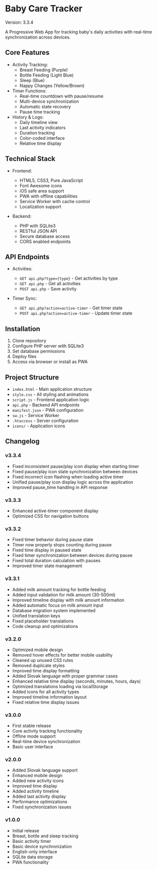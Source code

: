 # Baby Care Tracker

Version: 3.3.4

A Progressive Web App for tracking baby's daily activities with real-time synchronization across devices.

## Core Features

- Activity Tracking:
  - Breast Feeding (Purple)
  - Bottle Feeding (Light Blue)
  - Sleep (Blue)
  - Nappy Changes (Yellow/Brown)
- Timer Functions:
  - Real-time countdown with pause/resume
  - Multi-device synchronization
  - Automatic state recovery
  - Pause time tracking
- History & Logs:
  - Daily timeline view
  - Last activity indicators
  - Duration tracking
  - Color-coded interface
  - Relative time display

## Technical Stack

- Frontend:
  - HTML5, CSS3, Pure JavaScript
  - Font Awesome icons
  - iOS safe area support
  - PWA with offline capabilities
  - Service Worker with cache control
  - Localization support

- Backend:
  - PHP with SQLite3
  - RESTful JSON API
  - Secure database access
  - CORS enabled endpoints

## API Endpoints

- Activities:
  - `GET api.php?type={type}` - Get activities by type
  - `GET api.php` - Get all activities
  - `POST api.php` - Save activity

- Timer Sync:
  - `GET api.php?action=active-timer` - Get timer state
  - `POST api.php?action=active-timer` - Update timer state

## Installation

1. Clone repository
2. Configure PHP server with SQLite3
3. Set database permissions
4. Deploy files
5. Access via browser or install as PWA

## Project Structure

- `index.html` - Main application structure
- `style.css` - All styling and animations
- `script.js` - Frontend application logic
- `api.php` - Backend API endpoints
- `manifest.json` - PWA configuration
- `sw.js` - Service Worker
- `.htaccess` - Server configuration
- `icons/` - Application icons

## Changelog

### v3.3.4
- Fixed inconsistent pause/play icon display when starting timer
- Fixed pause/play icon state synchronization between devices
- Fixed incorrect icon flashing when loading active timer
- Unified pause/play icon display logic across the application
- Improved pause_time handling in API response

### v3.3.3
- Enhanced active-timer component display
- Optimized CSS for navigation buttons

### v3.3.2
- Fixed timer behavior during pause state
- Timer now properly stops counting during pause
- Fixed time display in paused state
- Fixed timer synchronization between devices during pause
- Fixed total duration calculation with pauses
- Improved timer state management

### v3.3.1
- Added milk amount tracking for bottle feeding
- Added input validation for milk amount (30-500ml)
- Improved timeline display with milk amount information
- Added automatic focus on milk amount input
- Database migration system implemented
- Unified translation keys
- Fixed placeholder translations
- Code cleanup and optimizations

### v3.2.0
- Optimized mobile design
- Removed hover effects for better mobile usability
- Cleaned up unused CSS rules
- Removed duplicate styles
- Improved time display formatting
- Added Slovak language with proper grammar cases
- Enhanced relative time display (seconds, minutes, hours, days)
- Optimized translations loading via localStorage
- Added icons for all activity types
- Improved timeline information layout
- Fixed relative time display issues

### v3.0.0
- First stable release
- Core activity tracking functionality
- Offline mode support
- Real-time device synchronization
- Basic user interface

### v2.0.0
- Added Slovak language support
- Enhanced mobile design
- Added new activity icons
- Improved time display
- Added activity timeline
- Added last activity display
- Performance optimizations
- Fixed synchronization issues

### v1.0.0
- Initial release
- Breast, bottle and sleep tracking
- Basic activity timer
- Basic device synchronization
- English-only interface
- SQLite data storage
- PWA functionality